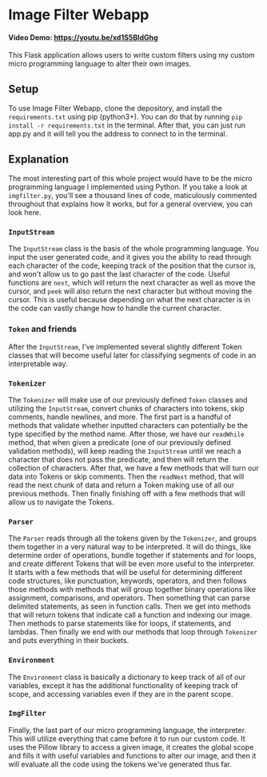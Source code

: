 # Image Filter Webapp
#### Video Demo: https://youtu.be/xd1S5BldGhg

This Flask application allows users to write custom filters using my custom micro programming language to alter their own images.


## Setup

To use Image Filter Webapp, clone the depository, and install the `requirements.txt` using pip (python3+). You can do that by running `pip install -r requirements.txt` in the terminal. After that, you can just run app.py and it will tell you the address to connect to in the terminal.


## Explanation

The most interesting part of this whole project would have to be the micro programming language I implemented using Python. If you take a look at `imgfilter.py`, you'll see a thousand lines of code, maticulously commented throughout that explains how it works, but for a general overview, you can look here.


### `InputStream`

The `InputStream` class is the basis of the whole programming language. You input the user generated code, and it gives you the ability to read through each character of the code, keeping track of the position that the cursor is, and won't allow us to go past the last character of the code. Useful functions are `next`, which will return the next character as well as move the cursor, and `peek` will also return the next character but without moving the cursor. This is useful because depending on what the next character is in the code can vastly change how to handle the current character.


### `Token` and friends

After the `InputStream`, I've implemented several slightly different Token classes that will become useful later for classifying segments of code in an interpretable way.


### `Tokenizer`

The `Tokenizer` will make use of our previously defined `Token` classes and utilizing the `InputStream`, convert chunks of characters into tokens, skip comments, handle newlines, and more. The first part is a handful of methods that validate whether inputted characters can potentially be the type specified by the method name. After those, we have our `readWhile` method, that when given a predicate (one of our previously defined validation methods), will keep reading the `InputStream` until we reach a character that does not pass the predicate, and then will return the collection of characters. After that, we have a few methods that will turn our data into Tokens or skip comments. Then the `readNext` method, that will read the next chunk of data and return a Token making use of all our previous methods. Then finally finishing off with a few methods that will allow us to navigate the Tokens.

### `Parser`

The `Parser` reads through all the tokens given by the `Tokenizer`, and groups them together in a very natural way to be interpreted. It will do things, like determine order of operations, bundle together if statements and for loops, and create different Tokens that will be even more useful to the interpreter. It starts with a few methods that will be useful for determining different code structures, like punctuation, keywords, operators, and then follows those methods with methods that will group together binary operations like assignment, comparisons, and operators. Then something that can parse delimited statements, as seen in function calls. Then we get into methods that will return tokens that indicate call a function and indexing our image. Then methods to parse statements like for loops, if statements, and lambdas. Then finally we end with our methods that loop through `Tokenizer` and puts everything in their buckets.

### `Environment`

The `Environment` class is basically a dictionary to keep track of all of our variables, except it has the additional functionality of keeping track of scope, and accessing variables even if they are in the parent scope.

### `ImgFilter`

Finally, the last part of our micro programming language, the interpreter. This will utilize everything that came before it to run our custom code. It uses the Pillow library to access a given image, it creates the global scope and fills it with useful variables and functions to alter our image, and then it will evaluate all the code using the tokens we've generated thus far.